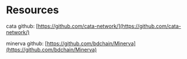 # Resources

cata github: [https://github.com/cata-network/](https://github.com/cata-network/)

minerva github: [https://github.com/bdchain/Minerva](https://github.com/bdchain/Minerva)
